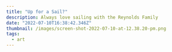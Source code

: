 ```yaml
---
title: "Up for a Sail?"
description: Always love sailing with the Reynolds Family
date: "2022-07-10T16:38:42.346Z"
thumbnail: /images/screen-shot-2022-07-10-at-12.38.20-pm.png
tags:
  - art
---
```

